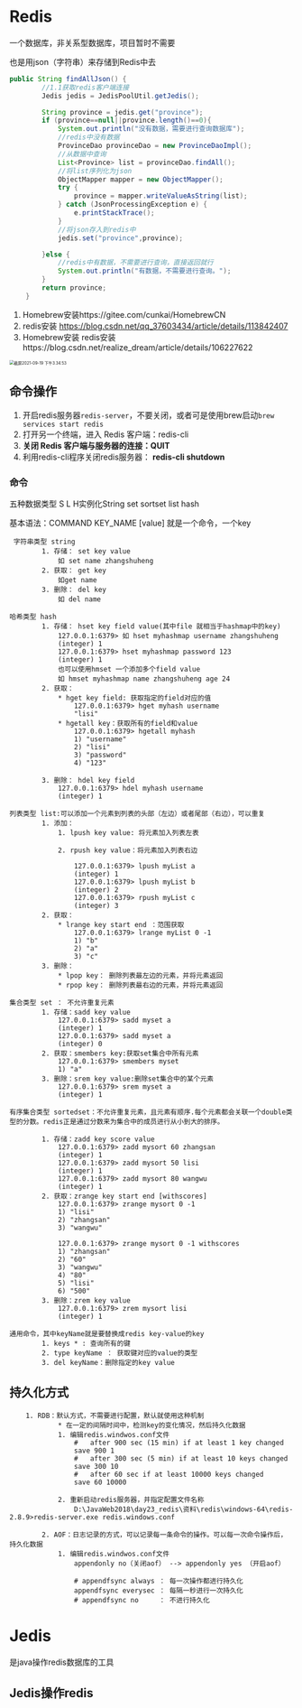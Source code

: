 # Redis

一个数据库，非关系型数据库，项目暂时不需要

也是用json（字符串）来存储到Redis中去

```java
public String findAllJson() {
        //1.1获取redis客户端连接
        Jedis jedis = JedisPoolUtil.getJedis();

        String province = jedis.get("province");
        if (province==null||province.length()==0){
            System.out.println("没有数据，需要进行查询数据库");
            //redis中没有数据
            ProvinceDao provinceDao = new ProvinceDaoImpl();
            //从数据中查询
            List<Province> list = provinceDao.findAll();
            //将list序列化为json
            ObjectMapper mapper = new ObjectMapper();
            try {
                province = mapper.writeValueAsString(list);
            } catch (JsonProcessingException e) {
                e.printStackTrace();
            }
            //将json存入到redis中
            jedis.set("province",province);

        }else {
            //redis中有数据，不需要进行查询，直接返回就行
            System.out.println("有数据，不需要进行查询。");
        }
        return province;
    }
```





1. Homebrew安装https://gitee.com/cunkai/HomebrewCN
2. redis安装 https://blog.csdn.net/qq_37603434/article/details/113842407
2. Homebrew安装 redis安装https://blog.csdn.net/realize_dream/article/details/106227622

<img src="/Users/zhangshuheng/Desktop/Notebooks/JAVA/javaWeb/15Redis.assets/截屏2021-09-19 下午3.34.53.png" alt="截屏2021-09-19 下午3.34.53" style="zoom:50%;" />

## 命令操作

1. 开启redis服务器`redis-server`，不要关闭，或者可是使用brew启动`brew services start redis`
1. 打开另一个终端，进入 Redis 客户端：redis-cli
1. **关闭 Redis 客户端与服务器的连接：QUIT**
1. 利用redis-cli程序关闭redis服务器： **redis-cli shutdown**

### 命令

五种数据类型 S L H实例化String set sortset list hash

基本语法：COMMAND KEY_NAME [value] 就是一个命令，一个key

```
 字符串类型 string
		1. 存储： set key value
			如 set name zhangshuheng
		2. 获取： get key
			如get name
		3. 删除： del key
			如 del name
```

```
哈希类型 hash
		1. 存储： hset key field value(其中file 就相当于hashmap中的key)
			127.0.0.1:6379> 如 hset myhashmap username zhangshuheng 
			(integer) 1
			127.0.0.1:6379> hset myhashmap password 123
			(integer) 1
			也可以使用hmset 一个添加多个field value
			如 hmset myhashmap name zhangshuheng age 24
		2. 获取： 
			* hget key field: 获取指定的field对应的值
				127.0.0.1:6379> hget myhash username
				"lisi"
			* hgetall key：获取所有的field和value
				127.0.0.1:6379> hgetall myhash
				1) "username"
				2) "lisi"
				3) "password"
				4) "123"
				
		3. 删除： hdel key field
			127.0.0.1:6379> hdel myhash username
			(integer) 1
```

```
列表类型 list:可以添加一个元素到列表的头部（左边）或者尾部（右边），可以重复
		1. 添加：
			1. lpush key value: 将元素加入列表左表
				
			2. rpush key value：将元素加入列表右边
				
				127.0.0.1:6379> lpush myList a
				(integer) 1
				127.0.0.1:6379> lpush myList b
				(integer) 2
				127.0.0.1:6379> rpush myList c
				(integer) 3
		2. 获取：
			* lrange key start end ：范围获取
				127.0.0.1:6379> lrange myList 0 -1
				1) "b"
				2) "a"
				3) "c"
		3. 删除：
			* lpop key： 删除列表最左边的元素，并将元素返回
			* rpop key： 删除列表最右边的元素，并将元素返回
```

```
集合类型 set ： 不允许重复元素
		1. 存储：sadd key value
			127.0.0.1:6379> sadd myset a
			(integer) 1
			127.0.0.1:6379> sadd myset a
			(integer) 0
		2. 获取：smembers key:获取set集合中所有元素
			127.0.0.1:6379> smembers myset
			1) "a"
		3. 删除：srem key value:删除set集合中的某个元素	
			127.0.0.1:6379> srem myset a
			(integer) 1
```

```
有序集合类型 sortedset：不允许重复元素，且元素有顺序.每个元素都会关联一个double类型的分数。redis正是通过分数来为集合中的成员进行从小到大的排序。

		1. 存储：zadd key score value
			127.0.0.1:6379> zadd mysort 60 zhangsan
			(integer) 1
			127.0.0.1:6379> zadd mysort 50 lisi
			(integer) 1
			127.0.0.1:6379> zadd mysort 80 wangwu
			(integer) 1
		2. 获取：zrange key start end [withscores]
			127.0.0.1:6379> zrange mysort 0 -1
			1) "lisi"
			2) "zhangsan"
			3) "wangwu"

			127.0.0.1:6379> zrange mysort 0 -1 withscores
			1) "zhangsan"
			2) "60"
			3) "wangwu"
			4) "80"
			5) "lisi"
			6) "500"
		3. 删除：zrem key value
			127.0.0.1:6379> zrem mysort lisi
			(integer) 1
```

```
通用命令，其中keyName就是要替换成redis key-value的key
		1. keys * : 查询所有的键
		2. type keyName ： 获取键对应的value的类型
		3. del keyName：删除指定的key value
```

## 持久化方式

```
	1. RDB：默认方式，不需要进行配置，默认就使用这种机制
			* 在一定的间隔时间中，检测key的变化情况，然后持久化数据
			1. 编辑redis.windwos.conf文件
				#   after 900 sec (15 min) if at least 1 key changed
				save 900 1
				#   after 300 sec (5 min) if at least 10 keys changed
				save 300 10
				#   after 60 sec if at least 10000 keys changed
				save 60 10000
				
			2. 重新启动redis服务器，并指定配置文件名称
				D:\JavaWeb2018\day23_redis\资料\redis\windows-64\redis-2.8.9>redis-server.exe redis.windows.conf	
			
		2. AOF：日志记录的方式，可以记录每一条命令的操作。可以每一次命令操作后，持久化数据
			1. 编辑redis.windwos.conf文件
				appendonly no（关闭aof） --> appendonly yes （开启aof）
				
				# appendfsync always ： 每一次操作都进行持久化
				appendfsync everysec ： 每隔一秒进行一次持久化
				# appendfsync no	 ： 不进行持久化
```

# Jedis

是java操作redis数据库的工具

## Jedis操作redis

